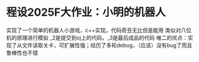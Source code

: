 # 程设2025F大作业：小明的机器人
实现了一个简单的机器人小游戏，c++实现，代码奇丑无比但是能用
类似对八位机的原理进行模拟
_2是提交到oj上的代码，_3是最后成品的代码
唯二的优点：实现了从文件读取关卡，可扩展性强；经历了多轮debug，（应该）没有bug了而且鲁棒性也不错
